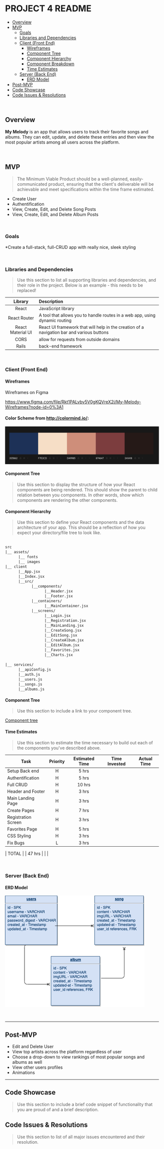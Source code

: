 # PROJECT 4 README

- [Overview](#overview)
- [MVP](#mvp)
  - [Goals](#goals)
  - [Libraries and Dependencies](#libraries-and-dependencies)
  - [Client (Front End)](#client-front-end)
    - [Wireframes](#wireframes)
    - [Component Tree](#component-tree)
    - [Component Hierarchy](#component-hierarchy)
    - [Component Breakdown](#component-breakdown)
    - [Time Estimates](#time-estimates)
  - [Server (Back End)](#server-back-end)
    - [ERD Model](#erd-model)
- [Post-MVP](#post-mvp)
- [Code Showcase](#code-showcase)
- [Code Issues & Resolutions](#code-issues--resolutions)

<br>

## Overview

**My Melody** is an app that allows users to track their favorite songs and albums. They can edit, update, and delete these entries and then view the most popular artists among all users across the platform. 

<br>

## MVP

> The Minimum Viable Product should be a well-planned, easily-communicated product, ensuring that the client's deliverable will be achievable and meet specifications within the time frame estimated.

 * Create User
 * Authentification
 * View, Create, Edit, and Delete Song Posts
 * View, Create, Edit, and Delete Album Posts

<br>

### Goals

*Create a full-stack, full-CRUD app with really nice, sleek styling

<br>

### Libraries and Dependencies

> Use this section to list all supporting libraries and dependencies, and their role in the project. Below is an example - this needs to be replaced!

|     Library      | Description                                |
| :--------------: | :----------------------------------------- |
|      React       | JavaScript library|
|   React Router   | A tool that allows you to handle routes in a web app, using dynamic routing|
| React Material UI | React UI framework that will help in the creation of a navigation bar and various buttons |
|     CORS      | allow for requests from outside domains|
|     Rails      | back-end framework |

<br>

### Client (Front End)

#### Wireframes

Wireframes on Figma

https://www.figma.com/file/Rkt1PALvbv5V0gKQVreX2i/My-Melody-Wireframes?node-id=0%3A1


#### Color Scheme from http://colormind.io/:

![Color Palette Used](colors.png)


#### Component Tree

> Use this section to display the structure of how your React components are being rendered. This should show the parent to child relation between you components. In other words, show which components are rendering the other components. 


#### Component Hierarchy

> Use this section to define your React components and the data architecture of your app. This should be a reflection of how you expect your directory/file tree to look like. 

``` structure

src
|__ assets/
      |__ fonts
      |__ images
|__ client
      |__App.jsx
      |__Index.jsx
      |__src/
            |__components/
                  |__Header.jsx
                  |__Footer.jsx    
            |__containers/
                  |__MainContainer.jsx
            |__screens/
                  |__Login.jsx
                  |__Registration.jsx
                  |__MainLanding.jsx
                  |__CreateSong.jsx
                  |__EditSong.jsx
                  |__CreateAlbum.jsx
                  |__EditAlbum.jsx
                  |__Favorites.jsx
                  |__Charts.jsx
                  
|__ services/
      |__apiConfig.js
      |__auth.js
      |__users.js
      |__songs.js
      |__albums.js

```

#### Component Tree

> Use this section to include a link to your component tree.

[Component tree](https://whimsical.com/mymelody-Fqths5vJBtAMVQxMXjciG1)

#### Time Estimates

> Use this section to estimate the time necessary to build out each of the components you've described above.

| Task                | Priority | Estimated Time | Time Invested | Actual Time |
| ------------------- | :------: | :------------: | :-----------: | :---------: |
| Setup Back end      |    H     |     5 hrs      |          |        |
| Authentification    |    H     |     5 hrs      |          |        |
| Full CRUD           |    H     |     10 hrs      |          |        |
|  Header and Footer  |    H     |     3 hrs      |          |        |
|   Main Landing Page |    H     |     3 hrs      |          |        |
|  Create Pages       |    H     |     7 hrs      |          |        |
|Registration Screen  |    H     |     3 hrs      |          |        |
|      Favorites Page |    H     |     5 hrs      |          |        |
|     CSS Styling     |    H     |     3 hrs      |          |        |
|      Fix Bugs       |    L     |     3 hrs      |          |        |

| TOTAL               |          |     47 hrs      |           |        |


<br>

### Server (Back End)

#### ERD Model

![ERD My Melody](MyMelodyERD.png)

<br>

***

## Post-MVP

> 
* Edit and Delete User
* View top artists across the platform regardless of user 
* Choose a drop-down to view rankings of most popular songs and albums as well
* View other users profiles
* Animations

***

## Code Showcase

> Use this section to include a brief code snippet of functionality that you are proud of and a brief description.

## Code Issues & Resolutions

> Use this section to list of all major issues encountered and their resolution.

